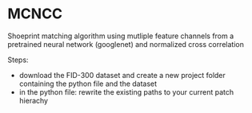 # MCNCC

Shoeprint matching algorithm using mutliple feature channels from a pretrained neural network (googlenet) and normalized cross correlation

Steps:

- download the FID-300 dataset and create a new project folder containing the python file and the dataset
- in the python file: rewrite the existing paths to your current patch hierachy

